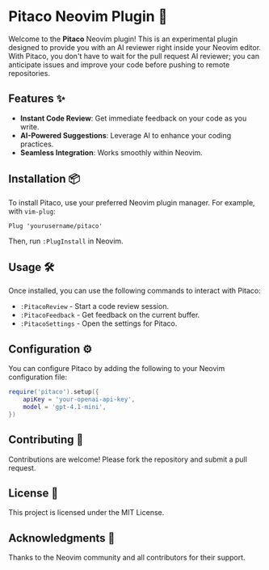 # Pitaco Neovim Plugin 🚀

Welcome to the **Pitaco** Neovim plugin! This is an experimental plugin designed to provide you with an AI reviewer right inside your Neovim editor. With Pitaco, you don't have to wait for the pull request AI reviewer; you can anticipate issues and improve your code before pushing to remote repositories.

## Features ✨

- **Instant Code Review**: Get immediate feedback on your code as you write.
- **AI-Powered Suggestions**: Leverage AI to enhance your coding practices.
- **Seamless Integration**: Works smoothly within Neovim.

## Installation 📦

To install Pitaco, use your preferred Neovim plugin manager. For example, with `vim-plug`:

```vim
Plug 'yourusername/pitaco'
```

Then, run `:PlugInstall` in Neovim.

## Usage 🛠️

Once installed, you can use the following commands to interact with Pitaco:

- `:PitacoReview` - Start a code review session.
- `:PitacoFeedback` - Get feedback on the current buffer.
- `:PitacoSettings` - Open the settings for Pitaco.

## Configuration ⚙️

You can configure Pitaco by adding the following to your Neovim configuration file:

```lua
require('pitaco').setup({
    apiKey = 'your-openai-api-key',
    model = 'gpt-4.1-mini',
})
```

## Contributing 🤝

Contributions are welcome! Please fork the repository and submit a pull request.

## License 📄

This project is licensed under the MIT License.

## Acknowledgments 🙏

Thanks to the Neovim community and all contributors for their support.
